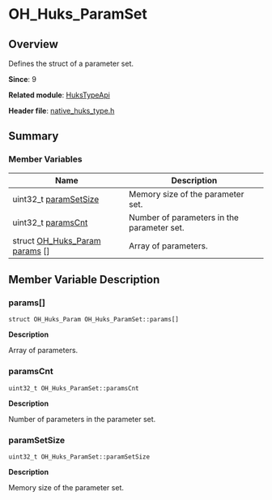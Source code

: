 # OH_Huks_ParamSet


## Overview

Defines the struct of a parameter set.

**Since**: 9

**Related module**: [HuksTypeApi](_huks_type_api.md)

**Header file**: [native_huks_type.h](native__huks__type_8h.md)


## Summary


### Member Variables

| Name| Description|
| -------- | -------- |
| uint32_t [paramSetSize](#paramsetsize) | Memory size of the parameter set. |
| uint32_t [paramsCnt](#paramscnt) | Number of parameters in the parameter set. |
| struct [OH_Huks_Param](_o_h___huks___param.md) [params](#params) [] | Array of parameters. |


## Member Variable Description


### params[]

```
struct OH_Huks_Param OH_Huks_ParamSet::params[]
```
**Description**

Array of parameters.


### paramsCnt

```
uint32_t OH_Huks_ParamSet::paramsCnt
```
**Description**

Number of parameters in the parameter set.


### paramSetSize

```
uint32_t OH_Huks_ParamSet::paramSetSize
```
**Description**

Memory size of the parameter set.